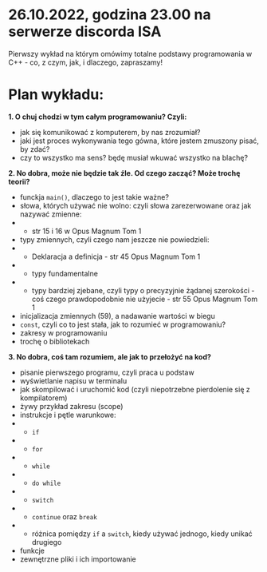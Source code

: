 # 26.10.2022, godzina 23.00 na serwerze discorda ISA

Pierwszy wykład na którym omówimy totalne podstawy programowania w C++ - co, z czym, jak, i dlaczego, zapraszamy!

# Plan wykładu:
**1. O chuj chodzi w tym całym programowaniu? Czyli:**
- jak się komunikować z komputerem, by nas zrozumiał?
- jaki jest proces wykonywania tego gówna, które jestem zmuszony pisać, by zdać?
- czy to wszystko ma sens? będę musiał wkuwać wszystko na blachę?

**2. No dobra, może nie będzie tak źle. Od czego zacząć? Może trochę teorii?**
- funckja ```main()```, dlaczego to jest takie ważne?
- słowa, których używać nie wolno: czyli słowa zarezerwowane oraz jak nazywać zmienne:
- - str 15 i 16 w Opus Magnum Tom 1
- typy zmiennych, czyli czego nam jeszcze nie powiedzieli:
- - Deklaracja a definicja - str 45 Opus Magnum Tom 1
- - typy fundamentalne
- - typy bardziej zjebane, czyli typy o precyzyjnie żądanej szerokości - coś czego prawdopodobnie nie użyjecie - str 55 Opus Magnum Tom 1
- inicjalizacja zmiennych (59), a nadawanie wartości w biegu
- ```const```, czyli co to jest stała, jak to rozumieć w programowaniu?
- zakresy w programowaniu
- trochę o bibliotekach

**3. No dobra, coś tam rozumiem, ale jak to przełożyć na kod?**
- pisanie pierwszego programu, czyli praca u podstaw
- wyświetlanie napisu w terminalu
- jak skompilować i uruchomić kod (czyli niepotrzebne pierdolenie się z kompilatorem)
- żywy przykład zakresu (scope)
- instrukcje i pętle warunkowe:
- - ```if```
- - ```for```
- - ```while```
- - ```do while```
- - ```switch```
- - ```continue``` oraz ```break```
- - różnica pomiędzy ```if``` a ```switch```, kiedy używać jednogo, kiedy unikać drugiego
- funkcje
- zewnętrzne pliki i ich importowanie
  
